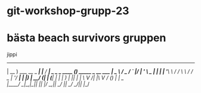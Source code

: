 # git-workshop-grupp-23

# bästa beach survivors gruppen
 jippi

  ____                  _       ____                   _                     
| __ )  ___  __ _  ___| |__   / ___| _   _ _ ____   _(_)_   _____  _ __ ___
|  _ \ / _ \/ _` |/ __| '_ \  \___ \| | | | '__\ \ / / \ \ / / _ \| '__/ __|
| |_) |  __/ (_| | (__| | | |  ___) | |_| | |   \ V /| |\ V / (_) | |  \__ \
|____/ \___|\__,_|\___|_| |_| |____/ \__,_|_|    \_/ |_| \_/ \___/|_|  |___/

                                                                        